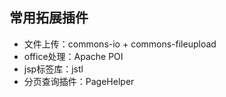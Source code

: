<!--
 * @Author: Gmsoft - WeiHong Ran
 * @Date: 2019-10-07 19:16:10
 * @LastEditors: Gmsoft - WeiHong Ran
 * @LastEditTime: 2019-10-07 19:21:10
 * @Description: Nothing
 -->

## 常用拓展插件

- 文件上传：commons-io + commons-fileupload
- office处理：Apache POI
- jsp标签库：jstl
- 分页查询插件：PageHelper
